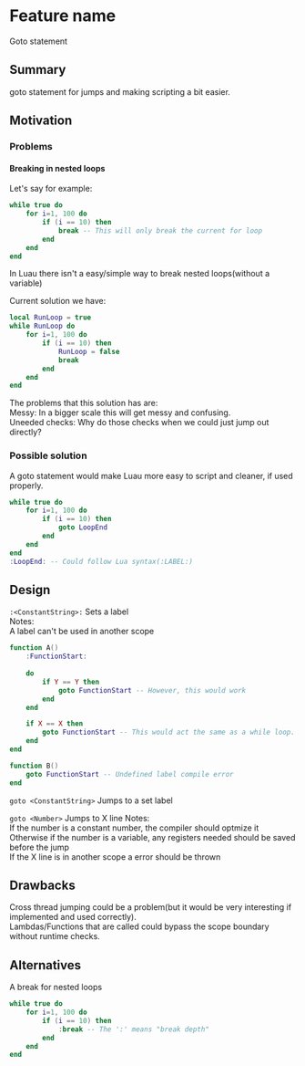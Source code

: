 # Feature name

Goto statement

## Summary

goto statement for jumps and making scripting a bit easier.

## Motivation

### Problems

#### Breaking in nested loops
Let's say for example:
```lua
while true do
    for i=1, 100 do
        if (i == 10) then
            break -- This will only break the current for loop
        end
    end
end
```

In Luau there isn't a easy/simple way to break nested loops(without a variable)<br>

Current solution we have:
```lua
local RunLoop = true
while RunLoop do
    for i=1, 100 do
        if (i == 10) then
            RunLoop = false
            break
        end
    end
end
```
The problems that this solution has are:<br>
Messy: In a bigger scale this will get messy and confusing.<br>
Uneeded checks: Why do those checks when we could just jump out directly?




### Possible solution

A goto statement would make Luau more easy to script and cleaner, if used properly.<br>
```lua
while true do
    for i=1, 100 do
        if (i == 10) then
            goto LoopEnd         
        end
    end
end
:LoopEnd: -- Could follow Lua syntax(:LABEL:)
```


## Design



`:<ConstantString>:` Sets a label<br>
Notes:<br>
A label can't be used in another scope
```lua
function A()
    :FunctionStart:
        
    do
        if Y == Y then
            goto FunctionStart -- However, this would work
        end
    end

    if X == X then
        goto FunctionStart -- This would act the same as a while loop.
    end
end

function B()
    goto FunctionStart -- Undefined label compile error
end
```

`goto <ConstantString>` Jumps to a set label


`goto <Number>` Jumps to X line
Notes:<br>
If the number is a constant number, the compiler should optmize it<br>
Otherwise if the number is a variable, any registers needed should be saved before the jump<br>
If the X line is in another scope a error should be thrown<br>


## Drawbacks

Cross thread jumping could be a problem(but it would be very interesting if implemented and used correctly).<br>
Lambdas/Functions that are called could bypass the scope boundary without runtime checks.<br>


## Alternatives

A break for nested loops
```lua
while true do
    for i=1, 100 do
        if (i == 10) then
            :break -- The ':' means "break depth"
        end
    end
end
```
